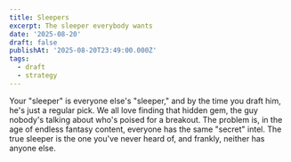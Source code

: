 ```yaml
---
title: Sleepers
excerpt: The sleeper everybody wants
date: '2025-08-20'
draft: false
publishAt: '2025-08-20T23:49:00.000Z'
tags:
  - draft
  - strategy
---
```

Your "sleeper" is everyone else's "sleeper," and by the time you draft him, he's just a regular pick. We all love finding that hidden gem, the guy nobody's talking about who's poised for a breakout. The problem is, in the age of endless fantasy content, everyone has the same "secret" intel.  The true sleeper is the one you've never heard of, and frankly, neither has anyone else.
